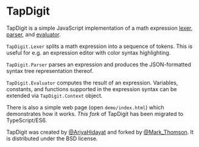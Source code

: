 # TapDigit

TapDigit is a simple JavaScript implementation of a math expression [lexer](https://en.wikipedia.org/wiki/Lexical_analysis), [parser](https://en.wikipedia.org/wiki/Parsing), and [evaluator](https://en.wikipedia.org/wiki/Interpreter_(computing)).

`TapDigit.Lexer` splits a math expression into a sequence of tokens. This is useful for e.g. an expression editor with color syntax highlighting.

`TapDigit.Parser` parses an expression and produces the JSON-formatted syntax tree representation thereof.

`TapDigit.Evaluator` computes the result of an expression. Variables, constants, and functions supported in the expression syntax can be extended via `TapDigit.Context` object.

There is also a simple web page (open `demo/index.html`) which demonstrates how it works. *This fork* of TapDigit has been migrated to TypeScript/ES6.

TapDigit was created by [@AriyaHidayat](https://twitter.com/AriyaHidayat) and forked by [@Mark_Thomson](https://twitter.com/mark_thomson). It is distributed under the BSD license.
